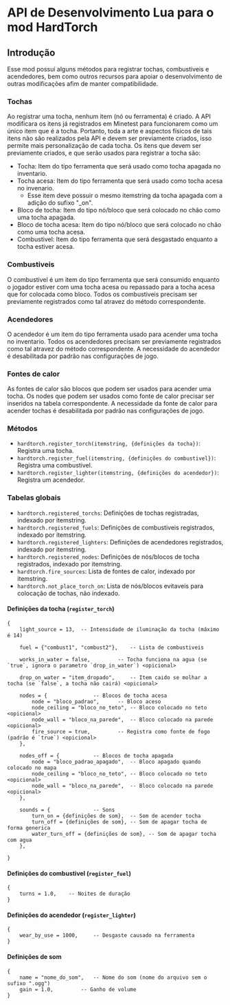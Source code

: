 API de Desenvolvimento Lua para o mod HardTorch
===============================================

Introdução
----------
Esse mod possui alguns métodos para registrar tochas, combustiveis e acendedores, bem como outros 
recursos para apoiar o desenvolvimento de outras modificações afim de manter compatibilidade.

### Tochas
Ao registrar uma tocha, nenhum item (nó ou ferramenta) é criado. A API modificara os itens já 
registrados em Minetest para funcionarem como um único item que é a tocha. Portanto, toda a 
arte e aspectos físicos de tais itens não são realizados pela API e devem ser previamente criados, 
isso permite mais personalização de cada tocha. 
Os itens que devem ser previamente criados, e que serão usados para registrar a tocha são:

* Tocha: Item do tipo ferramenta que será usado como tocha apagada no inventario.
* Tocha acesa: Item do tipo ferramenta que será usado como tocha acesa no invenario.
  * Esse item deve possuir o mesmo itemstring da tocha apagada com a adição do sufixo "_on".
* Bloco de tocha: Item do tipo nó/bloco que será colocado no chão como uma tocha apagada.
* Bloco de tocha acesa: Item do tipo nó/bloco que será colocado no chão como uma tocha acesa.
* Combustivel: Item do tipo ferramenta que será desgastado enquanto a tocha estiver acesa.

### Combustiveis
O combustivel é um item do tipo ferramenta que será consumido enquanto o jogador estiver com uma 
tocha acesa ou repassado para a tocha acesa que for colocada como bloco. Todos os combustiveis 
precisam ser previamente registrados como tal atravez do método correspondente.

### Acendedores
O acendedor é um item do tipo ferramenta usado para acender uma tocha no inventario. Todos os 
acendedores precisam ser previamente registrados como tal atravez do método correspondente. 
A necessidade do acendedor é desabilitada por padrão nas configurações de jogo.

### Fontes de calor
As fontes de calor são blocos que podem ser usados para acender uma tocha. Os nodes que podem ser 
usados como fonte de calor precisar ser inseridos na tabela correspondente.
A necessidade da fonte de calor para acender tochas é desabilitada por padrão nas configurações de jogo.

### Métodos
* `hardtorch.register_torch(itemstring, {definições da tocha})`: Registra uma tocha.
* `hardtorch.register_fuel(itemstring, {definições do combustivel})`: Registra uma combustivel.
* `hardtorch.register_lighter(itemstring, {definições do acendedor})`: Registra um acendedor.

### Tabelas globais
* `hardtorch.registered_torchs`: Definições de tochas registradas, indexado por itemstring.
* `hardtorch.registered_fuels`: Definições de combustiveis registrados, indexado por itemstring.
* `hardtorch.registered_lighters`: Definições de acendedores registrados, indexado por itemstring.
* `hardtorch.registered_nodes`: Definições de nós/blocos de tocha registrados, indexado por itemstring.
* `hardtorch.fire_sources`: Lista de fontes de calor, indexado por itemstring.
* `hardtorch.not_place_torch_on`: Lista de nós/blocos evitaveis para colocação de tochas, não indexado.

#### Definições da tocha (`register_torch`)

    {
        light_source = 13, 	-- Intensidade de iluminação da tocha (máximo é 14)
        
        fuel = {"combust1", "combust2"}, 	-- Lista de combustiveis
        
        works_in_water = false, 		-- Tocha funciona na agua (se `true`, ignora o parametro `drop_in_water`) <opicional>
        
        drop_on_water = "item_dropado", 	-- Item caido se molhar a tocha (se `false`, a tocha não cairá) <opicional>
        
        nodes = { 				-- Blocos de tocha acesa
            node = "bloco_padrao", 		-- Bloco aceso
            node_ceiling = "bloco_no_teto", -- Bloco colocado no teto <opicional>
            node_wall = "bloco_na_parede", 	-- Bloco colocado na parede <opicional>
            fire_source = true, 		-- Registra como fonte de fogo (padrão é `true`) <opicional>
        },
        
        nodes_off = { 			-- Blocos de tocha apagada
            node = "bloco_padrao_apagado", 	-- Bloco apagado quando colocado no mapa
            node_ceiling = "bloco_no_teto", -- Bloco colocado no teto <opicional>
            node_wall = "bloco_na_parede", 	-- Bloco colocado na parede <opicional>
        },
        
        sounds = { 				-- Sons
            turn_on = {definições de som}, 	-- Som de acender tocha
            turn_off = {definições de som}, -- Som de apagar tocha de forma generica
            water_turn_off = {definições de som}, -- Som de apagar tocha com agua
        },
        
    }

#### Definições do combustivel (`register_fuel`)

    {
        turns = 1.0, 	-- Noites de duração
    }

#### Definições do acendedor (`register_lighter`)

    {
        wear_by_use = 1000, 	-- Desgaste causado na ferramenta
    }

#### Definições de som

    {
        name = "nome_do_som", 	-- Nome do som (nome do arquivo sem o sufixo ".ogg")
        gain = 1.0, 		-- Ganho de volume
    }




